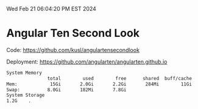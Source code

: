 Wed Feb 21 06:04:20 PM EST 2024

# Angular Ten Second Look

Code: https://github.com/kusl/angulartensecondlook

Deployment: https://github.com/angularten/angularten.github.io

```bash
System Memory
               total        used        free      shared  buff/cache   available
Mem:            15Gi       2.0Gi       2.2Gi       284Mi        11Gi        13Gi
Swap:          8.0Gi       182Mi       7.8Gi
System Storage
1.2G	.
